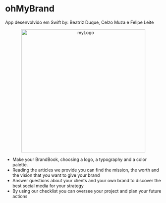 # ohMyBrand
App desenvolvido em Swift 
by: Beatriz Duque, Celzo Muza e Felipe Leite


<p align="center">
<a data-flickr-embed="true" href="https://www.flickr.com/photos/147494408@N05/51224611561/in/dateposted-public/" title="myLogo"><img src="https://live.staticflickr.com/65535/51224611561_ffaaa0eeff_w.jpg" width="400" height="398" alt="myLogo"></a>
</p>

* Make your BrandBook, choosing a logo, a typography and a color palette.
* Reading the articles we provide you can find the mission, the worth and the vision that you want to give your brand
* Answer questions about your clients and your own brand to discover the best social media for your strategy
* By using our checklist you can oversee your project and plan your future actions
